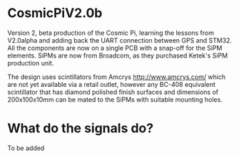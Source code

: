 # CosmicPiV2.0b
Version 2, beta production of the Cosmic Pi, learning the lessons from V2.0alpha and adding back the UART connection between GPS and STM32. All the components are now on a single PCB with a snap-off for the SiPM elements. SiPMs are now from Broadcom, as they purchased Ketek's SiPM production unit.

The design uses scintillators from Amcrys http://www.amcrys.com/ which are not yet available via a retail outlet, however any BC-408 equivalent scintillator that has diamond polished finish surfaces and dimensions of 200x100x10mm can be mated to the SiPMs with suitable mounting holes.

# What do the signals do?
To be added
